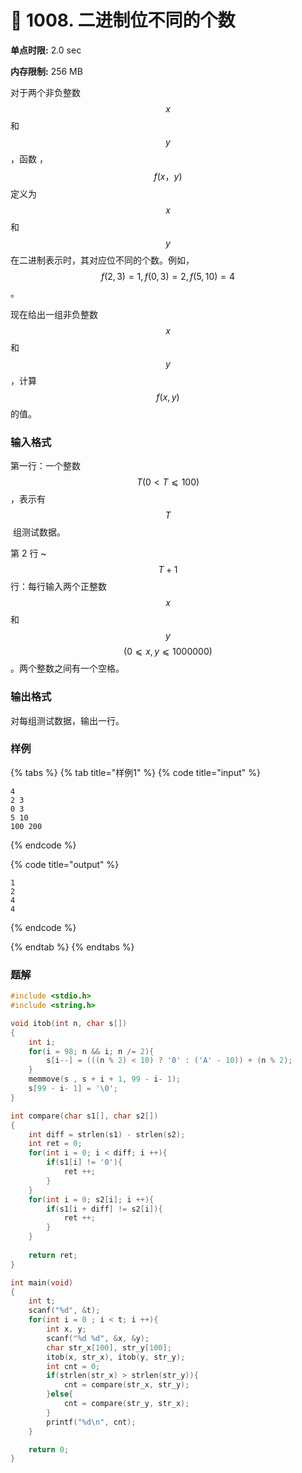 # 💚 1008. 二进制位不同的个数

**单点时限:** 2.0 sec

**内存限制:** 256 MB

对于两个非负整数$$x$$ 和 $$y$$，函数 ，$$f(x，y)$$定义为 $$x$$ 和 $$y$$ 在二进制表示时，其对应位不同的个数。例如，$$f(2,3)=1,f(0,3)=2,f(5,10)=4$$。

现在给出一组非负整数$$x$$ 和 $$y$$，计算$$f(x,y)$$ 的值。

### 输入格式

第一行：一个整数 $$T(0<T⩽100)$$​，表示有$$T$$​ 组测试数据。

第 2 行 \~ $$T+1$$行：每行输入两个正整数 $$x$$ 和 $$y$$$$(0⩽x,y⩽1000000)$$。两个整数之间有一个空格。

### 输出格式

对每组测试数据，输出一行。

### 样例

{% tabs %}
{% tab title="样例1" %}
{% code title="input" %}
```
4
2 3
0 3
5 10
100 200
```
{% endcode %}

{% code title="output" %}
```
1
2
4
4
```
{% endcode %}


{% endtab %}
{% endtabs %}

### 题解

```c
#include <stdio.h>
#include <string.h>

void itob(int n, char s[])
{
    int i;
    for(i = 98; n && i; n /= 2){
        s[i--] = (((n % 2) < 10) ? '0' : ('A' - 10)) + (n % 2);
    }
    memmove(s , s + i + 1, 99 - i- 1);
    s[99 - i- 1] = '\0';
}

int compare(char s1[], char s2[])
{
	int diff = strlen(s1) - strlen(s2);
	int ret = 0;
	for(int i = 0; i < diff; i ++){
		if(s1[i] != '0'){
			ret ++;
		}
	} 
	for(int i = 0; s2[i]; i ++){
		if(s1[i + diff] != s2[i]){
			ret ++;
		}
	}
	
	return ret;
} 

int main(void)
{
    int t;
    scanf("%d", &t);
    for(int i = 0 ; i < t; i ++){
        int x, y;
        scanf("%d %d", &x, &y);
        char str_x[100], str_y[100];
        itob(x, str_x), itob(y, str_y);
        int cnt = 0;
        if(strlen(str_x) > strlen(str_y)){
        	cnt = compare(str_x, str_y);
		}else{
			cnt = compare(str_y, str_x);
		}
        printf("%d\n", cnt);
    }

    return 0;
}
```
